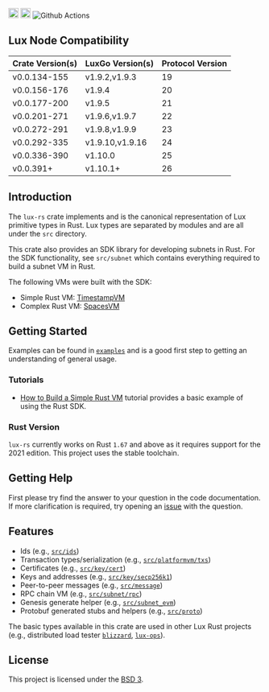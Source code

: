 
[<img alt="crates.io" src="https://img.shields.io/crates/v/lux-types.svg?style=for-the-badge&color=fc8d62&logo=rust" height="20">](https://crates.io/crates/lux-types)
[<img alt="docs.rs" src="https://img.shields.io/badge/docs.rs-lux_types-66c2a5?style=for-the-badge&labelColor=555555&logo=docs.rs" height="20">](https://docs.rs/lux-types)
![Github Actions](https://github.com/luxfi/lux-rs/actions/workflows/test-and-release.yml/badge.svg)

## Lux Node Compatibility

| Crate Version(s) | LuxGo Version(s) | Protocol Version |
| ---------------- | ---------------------- | ---------------- |
| v0.0.134-155     | v1.9.2,v1.9.3          | 19               |
| v0.0.156-176     | v1.9.4                 | 20               |
| v0.0.177-200     | v1.9.5                 | 21               |
| v0.0.201-271     | v1.9.6,v1.9.7          | 22               |
| v0.0.272-291     | v1.9.8,v1.9.9          | 23               |
| v0.0.292-335     | v1.9.10,v1.9.16        | 24               |
| v0.0.336-390     | v1.10.0                | 25               |
| v0.0.391+        | v1.10.1+               | 26               |

## Introduction

The `lux-rs` crate implements and is the canonical representation of Lux primitive types in Rust.  Lux types are separated by modules and are all under the `src` directory.

This crate also provides an SDK library for developing subnets in Rust. For the SDK functionality, see `src/subnet` which contains everything required to build a subnet VM in Rust.

The following VMs were built with the SDK:
* Simple Rust VM: [TimestampVM](https://github.com/luxfi/timestampvm)
* Complex Rust VM: [SpacesVM](https://github.com/luxfi/spacesvm)

## Getting Started

Examples can be found in [`examples`](./examples) and is a good first step to getting an understanding of general usage.

### Tutorials

- [How to Build a Simple Rust VM](https://docs.lux.network/subnets/create-a-simple-rust-vm) tutorial provides a basic example of using the Rust SDK.

### Rust Version

`lux-rs` currently works on Rust `1.67` and above as it requires support for the 2021 edition. This project uses the stable toolchain.

## Getting Help

First please try find the answer to your question in the code documentation. If more clarification is required, try opening an [issue] with the question.

[issue]: https://github.com/luxfi/rs/issues/new

## Features

- Ids (e.g., [`src/ids`](./src/ids))
- Transaction types/serialization (e.g., [`src/platformvm/txs`](./src/platformvm/txs))
- Certificates (e.g., [`src/key/cert`](./src/key/cert))
- Keys and addresses (e.g., [`src/key/secp256k1`](./src/key/secp256k1))
- Peer-to-peer messages (e.g., [`src/message`](./src/message))
- RPC chain VM (e.g., [`src/subnet/rpc`](./src/subnet/rpc))
- Genesis generate helper (e.g., [`src/subnet_evm`](./src/subnet_evm))
- Protobuf generated stubs and helpers (e.g., [`src/proto`](./src/proto))

The basic types available in this crate are used in other Lux Rust projects (e.g., distributed load tester [`blizzard`](https://talks.gyuho.dev/distributed-load-generator-lux-2022.html), [`lux-ops`](https://github.com/luxfi/lux-ops)).

## License

This project is licensed under the [BSD 3](LICENSE).
